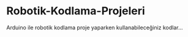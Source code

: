 # Robotik-Kodlama-Projeleri
Arduino ile robotik kodlama proje yaparken kullanabileceğiniz kodlar...
